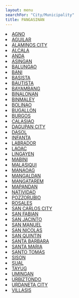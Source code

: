 ```yaml
---
layout: menu
searchFor: "City/Municipality"
title: PANGASINAN
---
```

<li><a class="oID" href="{{site.url}}/citymuni/5501.html" value="PANGASINAN, AGNO" rel="external">AGNO</a></li><li><a class="oID" href="{{site.url}}/citymuni/5502.html" value="PANGASINAN, AGUILAR" rel="external">AGUILAR</a></li><li><a class="oID" href="{{site.url}}/citymuni/5503.html" value="PANGASINAN, ALAMINOS  CITY" rel="external">ALAMINOS  CITY</a></li><li><a class="oID" href="{{site.url}}/citymuni/5504.html" value="PANGASINAN, ALCALA" rel="external">ALCALA</a></li><li><a class="oID" href="{{site.url}}/citymuni/5505.html" value="PANGASINAN, ANDA" rel="external">ANDA</a></li><li><a class="oID" href="{{site.url}}/citymuni/5506.html" value="PANGASINAN, ASINGAN" rel="external">ASINGAN</a></li><li><a class="oID" href="{{site.url}}/citymuni/5507.html" value="PANGASINAN, BALUNGAO" rel="external">BALUNGAO</a></li><li><a class="oID" href="{{site.url}}/citymuni/5508.html" value="PANGASINAN, BANI" rel="external">BANI</a></li><li><a class="oID" href="{{site.url}}/citymuni/5509.html" value="PANGASINAN, BASISTA" rel="external">BASISTA</a></li><li><a class="oID" href="{{site.url}}/citymuni/5510.html" value="PANGASINAN, BAUTISTA" rel="external">BAUTISTA</a></li><li><a class="oID" href="{{site.url}}/citymuni/5511.html" value="PANGASINAN, BAYAMBANG" rel="external">BAYAMBANG</a></li><li><a class="oID" href="{{site.url}}/citymuni/5512.html" value="PANGASINAN, BINALONAN" rel="external">BINALONAN</a></li><li><a class="oID" href="{{site.url}}/citymuni/5513.html" value="PANGASINAN, BINMALEY" rel="external">BINMALEY</a></li><li><a class="oID" href="{{site.url}}/citymuni/5514.html" value="PANGASINAN, BOLINAO" rel="external">BOLINAO</a></li><li><a class="oID" href="{{site.url}}/citymuni/5515.html" value="PANGASINAN, BUGALLON" rel="external">BUGALLON</a></li><li><a class="oID" href="{{site.url}}/citymuni/5516.html" value="PANGASINAN, BURGOS" rel="external">BURGOS</a></li><li><a class="oID" href="{{site.url}}/citymuni/5517.html" value="PANGASINAN, CALASIAO" rel="external">CALASIAO</a></li><li><a class="oID" href="{{site.url}}/citymuni/5518.html" value="PANGASINAN, DAGUPAN CITY" rel="external">DAGUPAN CITY</a></li><li><a class="oID" href="{{site.url}}/citymuni/5519.html" value="PANGASINAN, DASOL" rel="external">DASOL</a></li><li><a class="oID" href="{{site.url}}/citymuni/5520.html" value="PANGASINAN, INFANTA" rel="external">INFANTA</a></li><li><a class="oID" href="{{site.url}}/citymuni/5521.html" value="PANGASINAN, LABRADOR" rel="external">LABRADOR</a></li><li><a class="oID" href="{{site.url}}/citymuni/5548.html" value="PANGASINAN, LAOAC" rel="external">LAOAC</a></li><li><a class="oID" href="{{site.url}}/citymuni/5522.html" value="PANGASINAN, LINGAYEN" rel="external">LINGAYEN</a></li><li><a class="oID" href="{{site.url}}/citymuni/5523.html" value="PANGASINAN, MABINI" rel="external">MABINI</a></li><li><a class="oID" href="{{site.url}}/citymuni/5524.html" value="PANGASINAN, MALASIQUI" rel="external">MALASIQUI</a></li><li><a class="oID" href="{{site.url}}/citymuni/5525.html" value="PANGASINAN, MANAOAG" rel="external">MANAOAG</a></li><li><a class="oID" href="{{site.url}}/citymuni/5526.html" value="PANGASINAN, MANGALDAN" rel="external">MANGALDAN</a></li><li><a class="oID" href="{{site.url}}/citymuni/5527.html" value="PANGASINAN, MANGATAREM" rel="external">MANGATAREM</a></li><li><a class="oID" href="{{site.url}}/citymuni/5528.html" value="PANGASINAN, MAPANDAN" rel="external">MAPANDAN</a></li><li><a class="oID" href="{{site.url}}/citymuni/5529.html" value="PANGASINAN, NATIVIDAD" rel="external">NATIVIDAD</a></li><li><a class="oID" href="{{site.url}}/citymuni/5530.html" value="PANGASINAN, POZZORUBIO" rel="external">POZZORUBIO</a></li><li><a class="oID" href="{{site.url}}/citymuni/5531.html" value="PANGASINAN, ROSALES" rel="external">ROSALES</a></li><li><a class="oID" href="{{site.url}}/citymuni/5532.html" value="PANGASINAN, SAN CARLOS CITY" rel="external">SAN CARLOS CITY</a></li><li><a class="oID" href="{{site.url}}/citymuni/5533.html" value="PANGASINAN, SAN FABIAN" rel="external">SAN FABIAN</a></li><li><a class="oID" href="{{site.url}}/citymuni/5534.html" value="PANGASINAN, SAN JACINTO" rel="external">SAN JACINTO</a></li><li><a class="oID" href="{{site.url}}/citymuni/5535.html" value="PANGASINAN, SAN MANUEL" rel="external">SAN MANUEL</a></li><li><a class="oID" href="{{site.url}}/citymuni/5536.html" value="PANGASINAN, SAN NICOLAS" rel="external">SAN NICOLAS</a></li><li><a class="oID" href="{{site.url}}/citymuni/5537.html" value="PANGASINAN, SAN QUINTIN" rel="external">SAN QUINTIN</a></li><li><a class="oID" href="{{site.url}}/citymuni/5538.html" value="PANGASINAN, SANTA BARBARA" rel="external">SANTA BARBARA</a></li><li><a class="oID" href="{{site.url}}/citymuni/5539.html" value="PANGASINAN, SANTA MARIA" rel="external">SANTA MARIA</a></li><li><a class="oID" href="{{site.url}}/citymuni/5540.html" value="PANGASINAN, SANTO TOMAS" rel="external">SANTO TOMAS</a></li><li><a class="oID" href="{{site.url}}/citymuni/5541.html" value="PANGASINAN, SISON" rel="external">SISON</a></li><li><a class="oID" href="{{site.url}}/citymuni/5542.html" value="PANGASINAN, SUAL" rel="external">SUAL</a></li><li><a class="oID" href="{{site.url}}/citymuni/5543.html" value="PANGASINAN, TAYUG" rel="external">TAYUG</a></li><li><a class="oID" href="{{site.url}}/citymuni/5544.html" value="PANGASINAN, UMINGAN" rel="external">UMINGAN</a></li><li><a class="oID" href="{{site.url}}/citymuni/5545.html" value="PANGASINAN, URBIZTONDO" rel="external">URBIZTONDO</a></li><li><a class="oID" href="{{site.url}}/citymuni/5546.html" value="PANGASINAN, URDANETA CITY" rel="external">URDANETA CITY</a></li><li><a class="oID" href="{{site.url}}/citymuni/5547.html" value="PANGASINAN, VILLASIS" rel="external">VILLASIS</a></li>